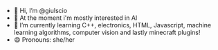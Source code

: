 - 👋 Hi, I’m @giulscio
- 👀 At the moment i'm mostly interested in AI
- 🌱 I’m currently learning C++, electronics, HTML, Javascript, machine learning algorithms, computer vision and lastly minecraft plugins! 
- 😄 Pronouns: she/her


<!---
giulscio/giulscio is a ✨ special ✨ repository because its `README.md` (this file) appears on your GitHub profile.
You can click the Preview link to take a look at your changes.
--->
